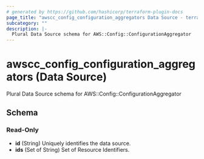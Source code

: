 ```yaml
---
# generated by https://github.com/hashicorp/terraform-plugin-docs
page_title: "awscc_config_configuration_aggregators Data Source - terraform-provider-awscc"
subcategory: ""
description: |-
  Plural Data Source schema for AWS::Config::ConfigurationAggregator
---
```


# awscc_config_configuration_aggregators (Data Source)

Plural Data Source schema for AWS::Config::ConfigurationAggregator



<!-- schema generated by tfplugindocs -->
## Schema

### Read-Only

- **id** (String) Uniquely identifies the data source.
- **ids** (Set of String) Set of Resource Identifiers.


